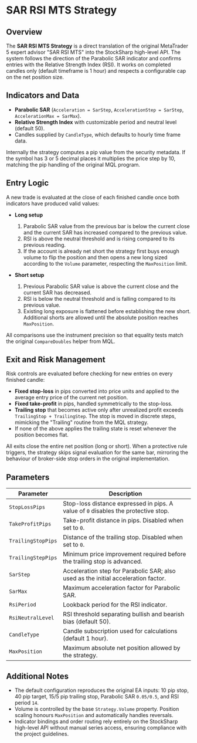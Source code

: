# SAR RSI MTS Strategy

## Overview

The **SAR RSI MTS Strategy** is a direct translation of the original MetaTrader 5 expert advisor "SAR RSI MTS" into the StockSharp high-level API. The system follows the direction of the Parabolic SAR indicator and confirms entries with the Relative Strength Index (RSI). It works on completed candles only (default timeframe is 1 hour) and respects a configurable cap on the net position size.

## Indicators and Data

- **Parabolic SAR** (`Acceleration = SarStep`, `AccelerationStep = SarStep`, `AccelerationMax = SarMax`).
- **Relative Strength Index** with customizable period and neutral level (default 50).
- Candles supplied by `CandleType`, which defaults to hourly time frame data.

Internally the strategy computes a pip value from the security metadata. If the symbol has 3 or 5 decimal places it multiplies the price step by 10, matching the pip handling of the original MQL program.

## Entry Logic

A new trade is evaluated at the close of each finished candle once both indicators have produced valid values:

- **Long setup**
  1. Parabolic SAR value from the previous bar is below the current close and the current SAR has increased compared to the previous value.
  2. RSI is above the neutral threshold and is rising compared to its previous reading.
  3. If the account is already net short the strategy first buys enough volume to flip the position and then opens a new long sized according to the `Volume` parameter, respecting the `MaxPosition` limit.

- **Short setup**
  1. Previous Parabolic SAR value is above the current close and the current SAR has decreased.
  2. RSI is below the neutral threshold and is falling compared to its previous value.
  3. Existing long exposure is flattened before establishing the new short. Additional shorts are allowed until the absolute position reaches `MaxPosition`.

All comparisons use the instrument precision so that equality tests match the original `CompareDoubles` helper from MQL.

## Exit and Risk Management

Risk controls are evaluated before checking for new entries on every finished candle:

- **Fixed stop-loss** in pips converted into price units and applied to the average entry price of the current net position.
- **Fixed take-profit** in pips, handled symmetrically to the stop-loss.
- **Trailing stop** that becomes active only after unrealized profit exceeds `TrailingStop + TrailingStep`. The stop is moved in discrete steps, mimicking the "Trailing" routine from the MQL strategy.
- If none of the above applies the trailing state is reset whenever the position becomes flat.

All exits close the entire net position (long or short). When a protective rule triggers, the strategy skips signal evaluation for the same bar, mirroring the behaviour of broker-side stop orders in the original implementation.

## Parameters

| Parameter | Description |
|-----------|-------------|
| `StopLossPips` | Stop-loss distance expressed in pips. A value of `0` disables the protective stop. |
| `TakeProfitPips` | Take-profit distance in pips. Disabled when set to `0`. |
| `TrailingStopPips` | Distance of the trailing stop. Disabled when set to `0`. |
| `TrailingStepPips` | Minimum price improvement required before the trailing stop is advanced. |
| `SarStep` | Acceleration step for Parabolic SAR; also used as the initial acceleration factor. |
| `SarMax` | Maximum acceleration factor for Parabolic SAR. |
| `RsiPeriod` | Lookback period for the RSI indicator. |
| `RsiNeutralLevel` | RSI threshold separating bullish and bearish bias (default 50). |
| `CandleType` | Candle subscription used for calculations (default 1 hour). |
| `MaxPosition` | Maximum absolute net position allowed by the strategy. |

## Additional Notes

- The default configuration reproduces the original EA inputs: 10 pip stop, 40 pip target, 15/5 pip trailing stop, Parabolic SAR `0.05/0.5`, and RSI period `14`.
- Volume is controlled by the base `Strategy.Volume` property. Position scaling honours `MaxPosition` and automatically handles reversals.
- Indicator bindings and order routing rely entirely on the StockSharp high-level API without manual series access, ensuring compliance with the project guidelines.
